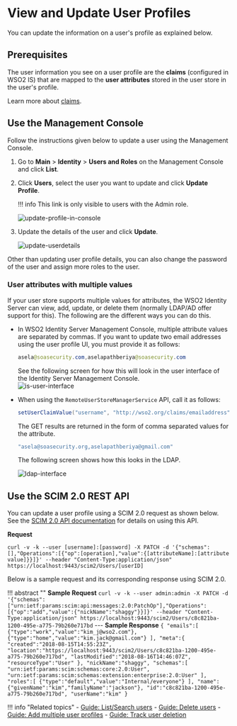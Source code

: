 # View and Update User Profiles

You can update the information on a user's profile as explained below.

## Prerequisites

The user information you see on a user profile are the **claims** (configured in WSO2 IS) that are mapped to the **user attributes** stored in the user store in the user's profile.

Learn more about [claims]({{base_path}}/guides/dialects/add-claim-mapping/).

## Use the Management Console

Follow the instructions given below to update a user using the Management Console.

1.  Go to **Main** > **Identity** > **Users and Roles** on the Management Console and click **List**.
2.  Click **Users**, select the user you want to update and click **Update Profile**.

    !!! info
        This link is only visible to users with the Admin role.

    ![update-profile-in-console]({{base_path}}/assets/img/guides/update-profile-in-console.png)

4.  Update the details of the user and click **Update**.  

    ![update-userdetails]({{base_path}}/assets/img/guides/update-userdetails.png) 

Other than updating user profile details, you can also change the
password of the user and assign more roles to the user.

### User attributes with multiple values

If your user store supports multiple values for attributes, the WSO2 Identity Server can view, add, update, or delete them (normally LDAP/AD offer support for this). The following are the different ways
you can do this.

-   In WSO2 Identity Server Management Console, multiple attribute values are separated by commas. If you want to update two email addresses using the user profile UI, you must provide it as follows:

    ``` java
    asela@soasecurity.com,aselapathberiya@soasecurity.com
    ```

    See the following screen for how this will look in the user
    interface of the Identity Server Management Console.  
    ![is-user-interface]({{base_path}}/assets/img/fragments/is-user-interface.png)

-   When using the `RemoteUserStoreManagerService` API, call it as follows:

    ``` java
    setUserClaimValue("username", "http://wso2.org/claims/emailaddress", "asela@soasecurity.org,aselapathberiya@gmail.com", null)
    ```

    The GET results are returned in the form of comma separated values
    for the attribute.

    ``` java
    "asela@soasecurity.org,aselapathberiya@gmail.com"
    ```

    The following screen shows how this looks in the LDAP.  

    ![ldap-interface]({{base_path}}/assets/img/fragments/ldap-interface.png)

## Use the SCIM 2.0 REST API

You can update a user profile using a SCIM 2.0 request as shown below. See the [SCIM 2.0 API documentation]({{base_path}}/apis/scim2-rest-apis) for details on using this API.

**Request**

```curl
curl -v -k --user [username]:[password] -X PATCH -d '{"schemas":[],"Operations":[{"op":[operation],"value":{[attributeName]:[attribute value]}}]}' --header "Content-Type:application/json" https://localhost:9443/scim2/Users/[userID]
```

Below is a sample request and its corresponding response using SCIM 2.0. 

!!! abstract ""
    **Sample Request**
    ```
    curl -v -k --user admin:admin -X PATCH -d '{"schemas":["urn:ietf:params:scim:api:messages:2.0:PatchOp"],"Operations":[{"op":"add","value":{"nickName":"shaggy"}}]}' --header "Content-Type:application/json" https://localhost:9443/scim2/Users/c8c821ba-1200-495e-a775-79b260e717bd
    ```
    ---
    **Sample Response**
    ```
    {
        "emails":[
            {"type":"work","value":"kim_j@wso2.com"},
            {"type":"home","value":"kim.jack@gmail.com"}
        ],
        "meta":{
            "created":"2018-08-15T14:55:23Z",
            "location":"https://localhost:9443/scim2/Users/c8c821ba-1200-495e-a775-79b260e717bd",
            "lastModified":"2018-08-16T14:46:07Z",
            "resourceType":"User"
        },
        "nickName":"shaggy",
        "schemas":[
            "urn:ietf:params:scim:schemas:core:2.0:User",
            "urn:ietf:params:scim:schemas:extension:enterprise:2.0:User"
        ],
        "roles":[
            {"type":"default","value":"Internal/everyone"}
        ],
        "name":{"givenName":"kim","familyName":"jackson"},
        "id":"c8c821ba-1200-495e-a775-79b260e717bd",
        "userName":"kim"
    }
    ```

!!! info "Related topics"
    - [Guide: List/Search users]({{base_path}}/guides/identity-lifecycles/search-users)
    - [Guide: Delete users]({{base_path}}/guides/identity-lifecycles/delete-users)
    - [Guide: Add multiple user profiles]({{base_path}}/guides/identity-lifecycles/customize-profiles)
    - [Guide: Track user deletion]({{base_path}}/guides/identity-lifecycles/track-deletion)

